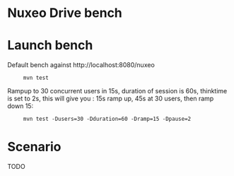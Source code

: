 # Nuxeo Drive bench

# Launch bench

Default bench against http://localhost:8080/nuxeo

         mvn test


Rampup to 30 concurrent users in 15s, duration of session is 60s, 
thinktime is set to 2s,  this will
give you : 15s ramp up, 45s at 30 users, then ramp down 15:

         mvn test -Dusers=30 -Dduration=60 -Dramp=15 -Dpause=2



# Scenario

TODO
